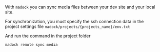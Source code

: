With `madock` you can sync media files between your dev site and your local site.

For synchronization, you must specify the ssh connection data in the project settings file `madock/projects/{projects_name}/env.txt`

And run the command in the project folder
```
madock remote sync media
```
